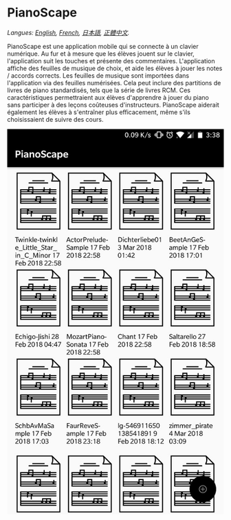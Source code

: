 # PianoScape

*Langues: [English](README.en.md), [French](README.fr.md), [日本語](README.ja.md), [正體中文](README.zh-hant.md).*

PianoScape est une application mobile qui se connecte à un clavier numérique. Au fur et à mesure que les élèves jouent sur le clavier, l'application suit les touches et présente des commentaires. L'application affiche des feuilles de musique de choix, et aide les élèves à jouer les notes / accords corrects. Les feuilles de musique sont importées dans l'application via des feuilles numérisées. Cela peut inclure des partitions de livres de piano standardisés, tels que la série de livres RCM. Ces caractéristiques permettraient aux élèves d'apprendre à jouer du piano sans participer à des leçons coûteuses d'instructeurs. PianoScape aiderait également les élèves à s'entraîner plus efficacement, même s'ils choisissaient de suivre des cours.

![Alt text](/Images/PianoScape.jpg?)